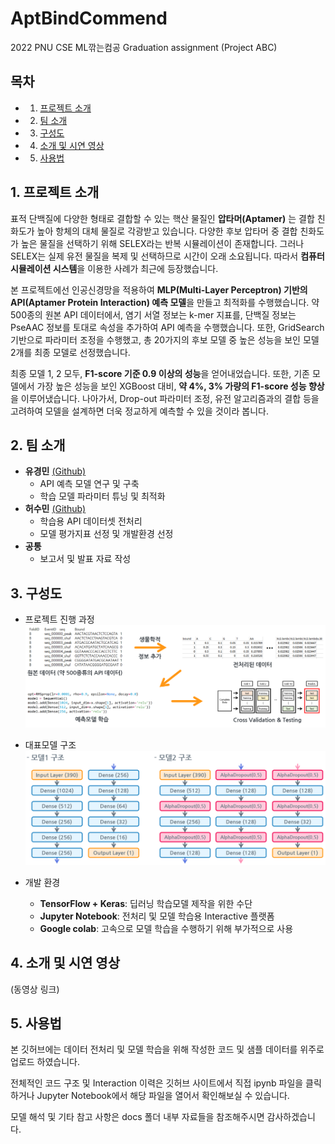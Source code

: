 # AptBindCommend
2022 PNU CSE ML깎는컴공 Graduation assignment (Project ABC)

## 목차

- 1. [프로젝트 소개](#1-프로젝트-소개)
- 2. [팀 소개](#2-팀-소개)
- 3. [구성도](#3-구성도)
- 4. [소개 및 시연 영상](#4-소개-및-시연-영상)
- 5. [사용법](#5-사용법)

## 1. 프로젝트 소개

표적 단백질에 다양한 형태로 결합할 수 있는 핵산 물질인 **압타머(Aptamer)** 는 결합 친화도가 높아 항체의 대체 물질로 각광받고 있습니다. 다양한 후보 압타머 중 결합 친화도가 높은 물질을 선택하기 위해 SELEX라는 반복 시뮬레이션이 존재합니다. 그러나 SELEX는 실제 유전 물질을 복제 및 선택하므로 시간이 오래 소요됩니다. 따라서 **컴퓨터 시뮬레이션 시스템**을 이용한 사례가 최근에 등장했습니다.

본 프로젝트에선 인공신경망을 적용하여 **MLP(Multi-Layer Perceptron) 기반의 API(Aptamer Protein Interaction) 예측 모델**을 만들고 최적화를 수행했습니다. 약 500종의 원본 API 데이터에서, 염기 서열 정보는 k-mer 지표를, 단백질 정보는 PseAAC 정보를 토대로 속성을 추가하여 API 예측을 수행했습니다. 또한, GridSearch 기반으로 파라미터 조정을 수행했고, 총 20가지의 후보 모델 중 높은 성능을 보인 모델 2개를 최종 모델로 선정했습니다.

최종 모델 1, 2 모두, **F1-score 기준 0.9 이상의 성능**을 얻어내었습니다. 또한, 기존 모델에서 가장 높은 성능을 보인 XGBoost 대비, **약 4%, 3% 가량의 F1-score 성능 향상**을 이루어냈습니다. 나아가서, Drop-out 파라미터 조정, 유전 알고리즘과의 결합 등을 고려하여 모델을 설계하면 더욱 정교하게 예측할 수 있을 것이라 봅니다.

## 2. 팀 소개

- **유경민** [(Github)](https://github.com/benny1020)
  - API 예측 모델 연구 및 구축
  - 학습 모델 파라미터 튜닝 및 최적화
- **허수민** [(Github)](https://github.com/acetyl-CoA)
  - 학습용 API 데이터셋 전처리
  - 모델 평가지표 선정 및 개발환경 선정
- **공통**
  - 보고서 및 발표 자료 작성

## 3. 구성도

* 프로젝트 진행 과정
![프로젝트 구성도](./docs/diagram.png)

* 대표모델 구조
![대표모델 구조](./docs/layout.png)

* 개발 환경
  * **TensorFlow + Keras**: 딥러닝 학습모델 제작을 위한 수단
  * **Jupyter Notebook**: 전처리 및 모델 학습용 Interactive 플랫폼
  * **Google colab**: 고속으로 모델 학습을 수행하기 위해 부가적으로 사용

## 4. 소개 및 시연 영상

(동영상 링크)

## 5. 사용법

본 깃허브에는 데이터 전처리 및 모델 학습을 위해 작성한 코드 및 샘플 데이터를 위주로 업로드 하였습니다.  

전체적인 코드 구조 및 Interaction 이력은 깃허브 사이트에서 직접 ipynb 파일을 클릭하거나 Jupyter Notebook에서 해당 파일을 열어서 확인해보실 수 있습니다.

모델 해석 및 기타 참고 사항은 docs 폴더 내부 자료들을 참조해주시면 감사하겠습니다.